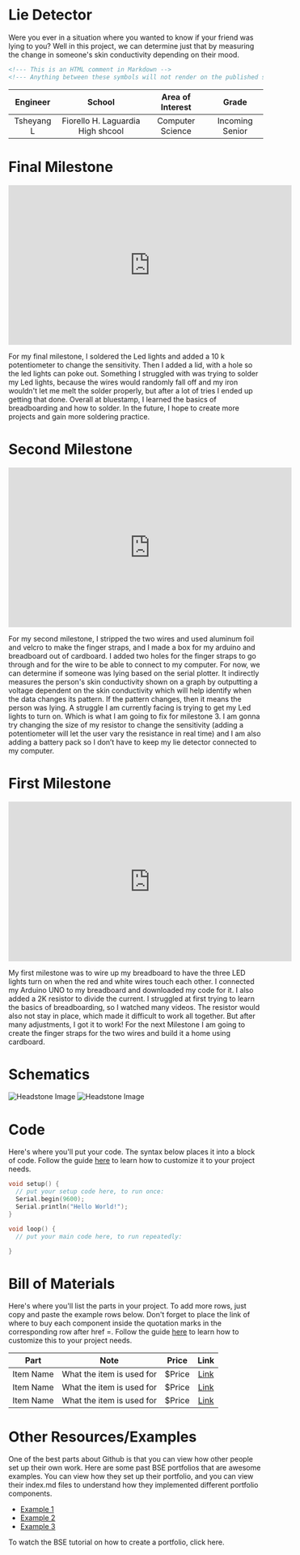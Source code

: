 # Lie Detector 
Were you ever in a situation where you wanted to know if your friend was lying to you? Well in this project, we can determine just that by measuring the change in someone's skin conductivity depending on their mood. 

```HTML 
<!--- This is an HTML comment in Markdown -->
<!--- Anything between these symbols will not render on the published site -->
```

| **Engineer** | **School** | **Area of Interest** | **Grade** |
|:--:|:--:|:--:|:--:|
| Tsheyang L | Fiorello H. Laguardia High shcool | Computer Science | Incoming Senior
  
# Final Milestone

<iframe width="560" height="315" src="https://www.youtube.com/embed/D9mpzIhttk4" title="YouTube video player" frameborder="0" allow="accelerometer; autoplay; clipboard-write; encrypted-media; gyroscope; picture-in-picture; web-share" allowfullscreen></iframe>

For my final milestone, I soldered the Led lights and added a 10 k potentiometer to change the sensitivity. Then I added a lid, with a hole so the led lights can poke out. Something I struggled with was trying to solder my Led lights, because the wires would randomly fall off and my iron wouldn't let me melt the solder properly, but after a lot of tries I ended up getting that done. Overall at bluestamp, I learned the basics of breadboarding and how to solder. In the future, I hope to create more projects and gain more soldering practice.


# Second Milestone

<iframe width="560" height="315" src="https://www.youtube.com/embed/PkrtjiQfmDU" title="YouTube video player" frameborder="0" allow="accelerometer; autoplay; clipboard-write; encrypted-media; gyroscope; picture-in-picture; web-share" allowfullscreen></iframe>

For my second milestone, I stripped the two wires and used aluminum foil and velcro to make the finger straps, and I made a box for my arduino and breadboard out of cardboard. I added two holes for the finger straps to go through and for the wire to be able to connect to my computer. For now, we can determine if someone was lying based on the serial plotter. It indirectly measures the person's skin conductivity shown on a graph by outputting a voltage dependent on the skin conductivity which will help identify when the data changes its pattern. If the pattern changes, then it means the person was lying. A struggle I am currently facing is trying to get my Led lights to turn on. Which is what I am going to fix for milestone 3. I am gonna try changing the size of my resistor to change the sensitivity (adding a potentiometer will let the user vary the resistance in real time) and I am also adding a battery pack so I don’t have to keep my lie detector connected to my computer. 


# First Milestone

<iframe width="560" height="315" src="https://www.youtube.com/embed/t69B1PQtK7U" title="YouTube video player" frameborder="0" allow="accelerometer; autoplay; clipboard-write; encrypted-media; gyroscope; picture-in-picture; web-share" allowfullscreen></iframe>

My first milestone was to wire up my breadboard to have the three LED lights turn on when the red and white wires touch each other. I connected my Arduino UNO to my breadboard and downloaded my code for it. I also added a 2K resistor to divide the current. I struggled at first trying to learn the basics of breadboarding, so I watched many videos. The resistor would also not stay in place, which made it difficult to work all together. But after many adjustments, I got it to work! For the next Milestone I am going to create the finger straps for the two wires and build it a home using cardboard.


# Schematics 
![Headstone Image](Screenshot-2023-07-26-at-10.26.47-AM.PNG)
![Headstone Image](IMG-9776.JPG)

# Code
Here's where you'll put your code. The syntax below places it into a block of code. Follow the guide [here]([url](https://www.markdownguide.org/extended-syntax/)) to learn how to customize it to your project needs. 

```c++
void setup() {
  // put your setup code here, to run once:
  Serial.begin(9600);
  Serial.println("Hello World!");
}

void loop() {
  // put your main code here, to run repeatedly:

}
```

# Bill of Materials
Here's where you'll list the parts in your project. To add more rows, just copy and paste the example rows below.
Don't forget to place the link of where to buy each component inside the quotation marks in the corresponding row after href =. Follow the guide [here]([url](https://www.markdownguide.org/extended-syntax/)) to learn how to customize this to your project needs. 

| **Part** | **Note** | **Price** | **Link** |
|:--:|:--:|:--:|:--:|
| Item Name | What the item is used for | $Price | <a href="https://www.amazon.com/Arduino-A000066-ARDUINO-UNO-R3/dp/B008GRTSV6/"> Link </a> |
| Item Name | What the item is used for | $Price | <a href="https://www.amazon.com/Arduino-A000066-ARDUINO-UNO-R3/dp/B008GRTSV6/"> Link </a> |
| Item Name | What the item is used for | $Price | <a href="https://www.amazon.com/Arduino-A000066-ARDUINO-UNO-R3/dp/B008GRTSV6/"> Link </a> |

# Other Resources/Examples
One of the best parts about Github is that you can view how other people set up their own work. Here are some past BSE portfolios that are awesome examples. You can view how they set up their portfolio, and you can view their index.md files to understand how they implemented different portfolio components.
- [Example 1](https://trashytuber.github.io/YimingJiaBlueStamp/)
- [Example 2](https://sviatil0.github.io/Sviatoslav_BSE/)
- [Example 3](https://arneshkumar.github.io/arneshbluestamp/)

To watch the BSE tutorial on how to create a portfolio, click here.
